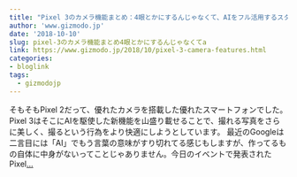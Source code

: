 ```yaml
---
title: "Pixel 3のカメラ機能まとめ：4眼とかにするんじゃなくて、AIをフル活用するスタイル"
author: 'www.gizmodo.jp'
date: '2018-10-10'
slug: pixel-3のカメラ機能まとめ4眼とかにするんじゃなくてa
link: https://www.gizmodo.jp/2018/10/pixel-3-camera-features.html
categories:
- bloglink
tags:
  - gizmodojp
---
```


そもそもPixel 2だって、優れたカメラを搭載した優れたスマートフォンでした。Pixel 3はそこにAIを駆使した新機能を山盛り載せることで、撮れる写真をさらに美しく、撮るという行為をより快適にしようとしています。 最近のGoogleは二言目には「AI」でもう言葉の意味がすり切れてる感じもしますが、作ってるもの自体に中身がないってことじゃありません。今日のイベントで発表されたPixel[... <i class="fas fa-external-link-alt"></i>](https://www.gizmodo.jp/2018/10/pixel-3-camera-features.html)

